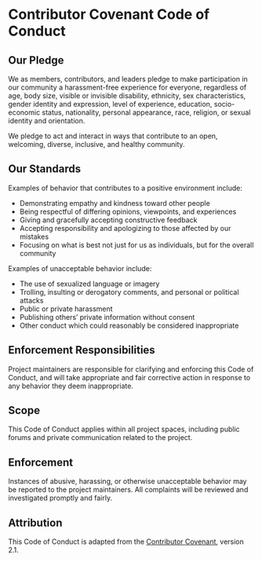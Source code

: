 # Contributor Covenant Code of Conduct

## Our Pledge

We as members, contributors, and leaders pledge to make participation in our community a harassment-free experience for everyone, regardless of age, body size, visible or invisible disability, ethnicity, sex characteristics, gender identity and expression, level of experience, education, socio-economic status, nationality, personal appearance, race, religion, or sexual identity and orientation.

We pledge to act and interact in ways that contribute to an open, welcoming, diverse, inclusive, and healthy community.

## Our Standards

Examples of behavior that contributes to a positive environment include:

- Demonstrating empathy and kindness toward other people  
- Being respectful of differing opinions, viewpoints, and experiences  
- Giving and gracefully accepting constructive feedback  
- Accepting responsibility and apologizing to those affected by our mistakes  
- Focusing on what is best not just for us as individuals, but for the overall community

Examples of unacceptable behavior include:

- The use of sexualized language or imagery  
- Trolling, insulting or derogatory comments, and personal or political attacks  
- Public or private harassment  
- Publishing others’ private information without consent  
- Other conduct which could reasonably be considered inappropriate

## Enforcement Responsibilities

Project maintainers are responsible for clarifying and enforcing this Code of Conduct, and will take appropriate and fair corrective action in response to any behavior they deem inappropriate.

## Scope

This Code of Conduct applies within all project spaces, including public forums and private communication related to the project.

## Enforcement

Instances of abusive, harassing, or otherwise unacceptable behavior may be reported to the project maintainers.
All complaints will be reviewed and investigated promptly and fairly.

## Attribution

This Code of Conduct is adapted from the [Contributor Covenant](https://www.contributor-covenant.org/), version 2.1.

